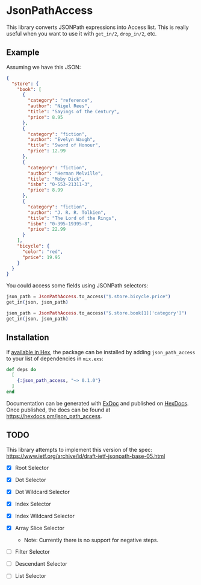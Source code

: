 # JsonPathAccess

This library converts JSONPath expressions into Access list. This is really useful when you want to use it with `get_in/2`, `drop_in/2`, etc.


## Example

Assuming we have this JSON:
```json
{
  "store": {
    "book": [
      {
        "category": "reference",
        "author": "Nigel Rees",
        "title": "Sayings of the Century",
        "price": 8.95
      },
      {
        "category": "fiction",
        "author": "Evelyn Waugh",
        "title": "Sword of Honour",
        "price": 12.99
      },
      {
        "category": "fiction",
        "author": "Herman Melville",
        "title": "Moby Dick",
        "isbn": "0-553-21311-3",
        "price": 8.99
      },
      {
        "category": "fiction",
        "author": "J. R. R. Tolkien",
        "title": "The Lord of the Rings",
        "isbn": "0-395-19395-8",
        "price": 22.99
      }
    ],
    "bicycle": {
      "color": "red",
      "price": 19.95
    }
  }
}

```

You could access some fields using JSONPath selectors:

```elixir
json_path = JsonPathAccess.to_access("$.store.bicycle.price")
get_in(json, json_path)

json_path = JsonPathAccess.to_access("$.store.book[1]['category']")
get_in(json, json_path)
```

## Installation

If [available in Hex](https://hex.pm/docs/publish), the package can be installed
by adding `json_path_access` to your list of dependencies in `mix.exs`:

```elixir
def deps do
  [
    {:json_path_access, "~> 0.1.0"}
  ]
end
```

Documentation can be generated with [ExDoc](https://github.com/elixir-lang/ex_doc)
and published on [HexDocs](https://hexdocs.pm). Once published, the docs can
be found at <https://hexdocs.pm/json_path_access>.

## TODO

This library attempts to implement this version of the spec: https://www.ietf.org/archive/id/draft-ietf-jsonpath-base-05.html

- [x] Root Selector
- [x] Dot Selector
- [x] Dot Wildcard Selector
- [x] Index Selector
- [x] Index Wildcard Selector
- [x] Array Slice Selector
  - Note: Currently there is no support for negative steps.
- [ ] Filter Selector
- [ ] Descendant Selector
- [ ] List Selector

